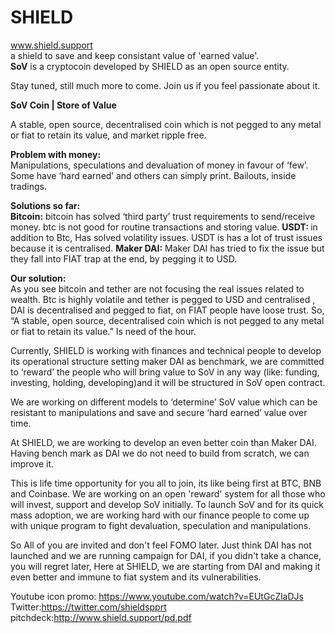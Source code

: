# SHIELD
www.shield.support </br>
a shield to save and keep consistant value of 'earned value'.<br>
<b>SoV</b> is a cryptocoin developed by SHIELD as an open source entity.<br>

Stay tuned, still much more to come. Join us if you feel passionate about it.

<b>SoV Coin | Store of Value</b> 

A stable, open source, decentralised coin which is not pegged to any metal or fiat to retain its value, and market ripple free.

<b>Problem with money:</b></br>
Manipulations, speculations and devaluation of money in favour of ‘few’. Some have ‘hard earned’ and others can simply print. Bailouts, inside tradings.

<b>Solutions so far:  </b></br>
<b>Bitcoin:</b> bitcoin has solved ‘third party’ trust requirements to send/receive money. btc is not good for routine transactions and storing value.
<b>USDT: </b>in addition to B</b>tc, Has solved volatility issues. USDT is has a lot of trust issues because it is centralised.
<b>Maker DAI:</b> Maker DAI has tried to fix the issue but they fall into FIAT trap at the end, by pegging it to USD.

<b>Our solution: </b></br>
As you see bitcoin and tether are not focusing the real issues related to wealth. Btc is highly volatile and tether is pegged to USD and centralised , DAI is decentralised and pegged to fiat,  on FIAT people have loose trust. So, “A stable, open source, decentralised coin which is not pegged to any metal or fiat  to retain its value.” Is need of the hour. 

Currently, SHIELD is working with finances and technical people to develop its operational structure setting maker DAI as benchmark, we are committed to ‘reward’ the people who will bring value to SoV in any way (like: funding, investing, holding, developing)and it will be structured in SoV open contract.

We are working on different models to ‘determine’ SoV value which can be resistant to manipulations and save and secure ‘hard earned’ value over time.

At SHIELD, we are working to develop an even better coin than Maker DAI. Having bench mark as DAI we do not need to build from scratch, we can improve it.

This is life time opportunity for you all to join, its like being first at BTC, BNB and Coinbase. We are working on an open  'reward' system for all those who will invest, support and develop SoV initially. To launch SoV and for its quick mass adoption, we are working hard with our finance people to come up with unique program to fight devaluation, speculation and manipulations. 

So All of you are invited and don't feel FOMO later. Just think DAI has not launched and we are running campaign for DAI, if you didn't take a chance, you will regret later,  Here at SHIELD, we are starting from DAI and making it even better and immune to fiat system and its vulnerabilities.

Youtube icon promo: https://www.youtube.com/watch?v=EUtGcZlaDJs </br>
Twitter:https://twitter.com/shieldspprt </br>
pitchdeck:http://www.shield.support/pd.pdf </br>
